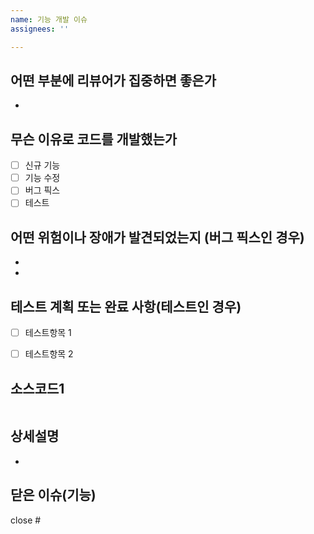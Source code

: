 ```yaml
---
name: 기능 개발 이슈
assignees: ''

---
```


## 어떤 부분에 리뷰어가 집중하면 좋은가
- 

## 무슨 이유로 코드를 개발했는가
- [ ] 신규 기능
- [ ] 기능 수정
- [ ] 버그 픽스
- [ ] 테스트

## 어떤 위험이나 장애가 발견되었는지 (버그 픽스인 경우)
- 
- 


## 테스트 계획 또는 완료 사항(테스트인 경우)
- [ ] 테스트항목 1
- [ ] 테스트항목 2


## 소스코드1
```Java


```

## 상세설명
- 

## 닫은 이슈(기능)
close #
